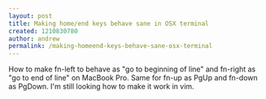 ```yaml
---
layout: post
title: Making home/end keys behave sane in OSX terminal
created: 1210830780
author: andrew
permalink: /making-homeend-keys-behave-sane-osx-terminal
---
```

<p><span class="thmr_call" id="thmr_42"><span class="thmr_call" id="thmr_6"><p>How to make fn-left to behave as &quot;go to beginning of line&quot; and fn-right as &quot;go to end of line&quot; on MacBook Pro. Same for fn-up as PgUp and fn-down as PgDown. I'm still looking how to make it work in vim.</p></span></span></p>
